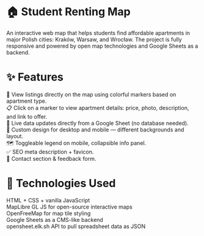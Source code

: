 # 🏠 Student Renting Map 
<p>An interactive web map that helps students find affordable apartments in major Polish cities: Kraków, Warsaw, and Wrocław. The project is fully responsive and powered by open map technologies and Google Sheets as a backend.</p>

<h1>✨ Features</h1>
<p>🎯 View listings directly on the map using colorful markers based on apartment type.<br>
📋 Click on a marker to view apartment details: price, photo, description, and link to offer.<br>
🔄 Live data updates directly from a Google Sheet (no database needed).<br>
🎨 Custom design for desktop and mobile — different backgrounds and layout.<br>
🗺️ Toggleable legend on mobile, collapsible info panel.<br>
✅ SEO meta description + favicon.<br>
📩 Contact section & feedback form.</p>

<h1>🚀 Technologies Used</h1>

<p>HTML + CSS + vanilla JavaScript<br>
MapLibre GL JS for open-source interactive maps<br>
OpenFreeMap for map tile styling<br>
Google Sheets as a CMS-like backend<br>
opensheet.elk.sh API to pull spreadsheet data as JSON<br>
</p>
